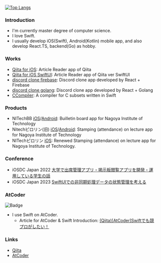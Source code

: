 [![Top Langs](https://github-readme-stats-git-masterrstaa-rickstaa.vercel.app/api/top-langs/?username=kntkymt&layout=compact)](https://github.com/anuraghazra/github-readme-stats)

### Introduction
- I'm currently master degree of computer science.
- I love Swift.
- I usually develop iOS(Swift), Android(Kotlin) mobile app, and also develop React.TS, backend(Go) as hobby.

### Works
- [Qiita for iOS](https://github.com/kntkymt/Qiita_for_iOS): Article Reader app of Qiita
- [Qiita for iOS SwiftUI](https://github.com/kntkymt/Qiita_for_iOS_SwiftUI): Article Reader app of Qiita ver SwiftUI
- [discord clone firebase](https://github.com/kntkymt/discord_clone_firebase): Discord clone app developed by React + Firebase
- [discord clone golang](https://github.com/kntkymt/discord_clone_golang): Discord clone app developed by React + Golang
- [CCompiler](https://github.com/kntkymt/CCompiler): A compiler for C subsets written in Swift
    
### Products
- NITechBB [iOS](https://apps.apple.com/us/app/id1525858812)/[Android](https://play.google.com/store/apps/details?id=com.c0de_mattari.nitechbb): Builletin board app for Nagoya Institute of Technology
- Nitechピロリン(旧) [iOS](https://apps.apple.com/us/app/id1449703640)/[Android](https://play.google.com/store/apps/details?id=jp.ac.nitech.pyrroline): Stamping (attendance) on lecture app for Nagoya Institute of Technology
- NITechピロリン [iOS](https://apps.apple.com/us/app/id1584907746): Renewed Stamping (attendance) on lecture app for Nagoya Institute of Technology.

### Conference
- iOSDC Japan 2022 [大学で出席管理アプリ・掲示板閲覧アプリを開発・運用している学生の話](https://fortee.jp/iosdc-japan-2022/proposal/f4ca136c-710e-4373-8b4c-1a4265ff5ed7)
- iOSDC Japan 2023 [SwiftUIでの非同期処理データの状態管理を考える](https://fortee.jp/iosdc-japan-2023/proposal/a4c24d91-094d-443c-97ba-27d648e6b2e0)

### AtCoder

![Badge](https://cp-logo.vercel.app/atcoder/kntkymt)

- I use Swift on AtCoder.
    - Article for AtCoder & Swift Introduction: [(Qiita)[AtCoder]Swiftでも競プロがしたい！](https://qiita.com/kntkymt/items/4f02c6b90462f354de6d)

### Links
- [Qiita](https://qiita.com/kntkymt)
- [AtCoder](https://atcoder.jp/users/kntkymt)
